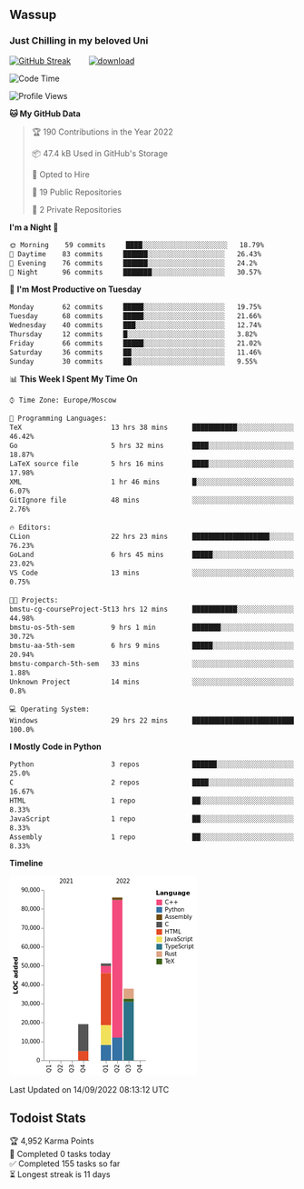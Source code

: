 ## Wassup 
### Just Chilling in my beloved Uni 

<!--
-->

[![GitHub Streak](http://github-readme-streak-stats.herokuapp.com?user=archeoss&theme=shades-of-purple&hide_border=true&date_format=j%20M%5B%20Y%5D)](https://git.io/streak-stats)&nbsp;&nbsp;&nbsp;&nbsp;&nbsp;&nbsp;&nbsp;&nbsp;[![download](https://user-images.githubusercontent.com/68448737/147796309-d8b65b1d-4dde-40d9-b03a-2b42aaa6cd43.jpeg)
](http://bmstu.ru/)

<!--START_SECTION:waka-->
![Code Time](http://img.shields.io/badge/Code%20Time-545%20hrs%2037%20mins-blue)

![Profile Views](http://img.shields.io/badge/Profile%20Views-2-blue)

**🐱 My GitHub Data** 

> 🏆 190 Contributions in the Year 2022
 > 
> 📦 47.4 kB Used in GitHub's Storage 
 > 
> 💼 Opted to Hire
 > 
> 📜 19 Public Repositories 
 > 
> 🔑 2 Private Repositories  
 > 
**I'm a Night 🦉** 

```text
🌞 Morning    59 commits     ████░░░░░░░░░░░░░░░░░░░░░   18.79% 
🌆 Daytime    83 commits     ██████░░░░░░░░░░░░░░░░░░░   26.43% 
🌃 Evening    76 commits     ██████░░░░░░░░░░░░░░░░░░░   24.2% 
🌙 Night      96 commits     ███████░░░░░░░░░░░░░░░░░░   30.57%

```
📅 **I'm Most Productive on Tuesday** 

```text
Monday       62 commits     █████░░░░░░░░░░░░░░░░░░░░   19.75% 
Tuesday      68 commits     █████░░░░░░░░░░░░░░░░░░░░   21.66% 
Wednesday    40 commits     ███░░░░░░░░░░░░░░░░░░░░░░   12.74% 
Thursday     12 commits     █░░░░░░░░░░░░░░░░░░░░░░░░   3.82% 
Friday       66 commits     █████░░░░░░░░░░░░░░░░░░░░   21.02% 
Saturday     36 commits     ██░░░░░░░░░░░░░░░░░░░░░░░   11.46% 
Sunday       30 commits     ██░░░░░░░░░░░░░░░░░░░░░░░   9.55%

```


📊 **This Week I Spent My Time On** 

```text
⌚︎ Time Zone: Europe/Moscow

💬 Programming Languages: 
TeX                      13 hrs 38 mins      ███████████░░░░░░░░░░░░░░   46.42% 
Go                       5 hrs 32 mins       ████░░░░░░░░░░░░░░░░░░░░░   18.87% 
LaTeX source file        5 hrs 16 mins       ████░░░░░░░░░░░░░░░░░░░░░   17.98% 
XML                      1 hr 46 mins        █░░░░░░░░░░░░░░░░░░░░░░░░   6.07% 
GitIgnore file           48 mins             ░░░░░░░░░░░░░░░░░░░░░░░░░   2.76%

🔥 Editors: 
CLion                    22 hrs 23 mins      ███████████████████░░░░░░   76.23% 
GoLand                   6 hrs 45 mins       █████░░░░░░░░░░░░░░░░░░░░   23.02% 
VS Code                  13 mins             ░░░░░░░░░░░░░░░░░░░░░░░░░   0.75%

🐱‍💻 Projects: 
bmstu-cg-courseProject-5t13 hrs 12 mins      ███████████░░░░░░░░░░░░░░   44.98% 
bmstu-os-5th-sem         9 hrs 1 min         ███████░░░░░░░░░░░░░░░░░░   30.72% 
bmstu-aa-5th-sem         6 hrs 9 mins        █████░░░░░░░░░░░░░░░░░░░░   20.94% 
bmstu-comparch-5th-sem   33 mins             ░░░░░░░░░░░░░░░░░░░░░░░░░   1.88% 
Unknown Project          14 mins             ░░░░░░░░░░░░░░░░░░░░░░░░░   0.8%

💻 Operating System: 
Windows                  29 hrs 22 mins      █████████████████████████   100.0%

```

**I Mostly Code in Python** 

```text
Python                   3 repos             ██████░░░░░░░░░░░░░░░░░░░   25.0% 
C                        2 repos             ████░░░░░░░░░░░░░░░░░░░░░   16.67% 
HTML                     1 repo              ██░░░░░░░░░░░░░░░░░░░░░░░   8.33% 
JavaScript               1 repo              ██░░░░░░░░░░░░░░░░░░░░░░░   8.33% 
Assembly                 1 repo              ██░░░░░░░░░░░░░░░░░░░░░░░   8.33%

```


**Timeline**

![Chart not found](https://raw.githubusercontent.com/archeoss/archeoss/master/charts/bar_graph.png) 


 Last Updated on 14/09/2022 08:13:12 UTC
<!--END_SECTION:waka-->

## Todoist Stats

<!-- TODO-IST:START -->
🏆  4,952 Karma Points           
🌸  Completed 0 tasks today           
✅  Completed 155 tasks so far           
⏳  Longest streak is 11 days
<!-- TODO-IST:END -->
